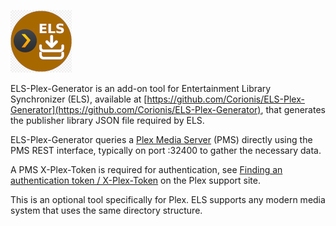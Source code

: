![ELS-Plex logo](https://github.com/Corionis/ELS-Plex-Generator/blob/master/artifacts/images/els-plex-logo.png)

ELS-Plex-Generator is an add-on tool for Entertainment Library Synchronizer (ELS),
available at [https://github.com/Corionis/ELS-Plex-Generator](https://github.com/Corionis/ELS-Plex-Generator), that generates the publisher library
JSON file required by ELS.

ELS-Plex-Generator queries a [Plex Media Server](https://www.plex.tv) (PMS) directly using the PMS REST interface, typically on port :32400
to gather the necessary data.

A PMS X-Plex-Token is required for authentication, see [Finding an authentication token / X-Plex-Token](https://support.plex.tv/articles/204059436-finding-an-authentication-token-x-plex-token/) on the Plex support site.

This is an optional tool specifically for Plex. ELS supports any modern media system that uses the same directory structure.
